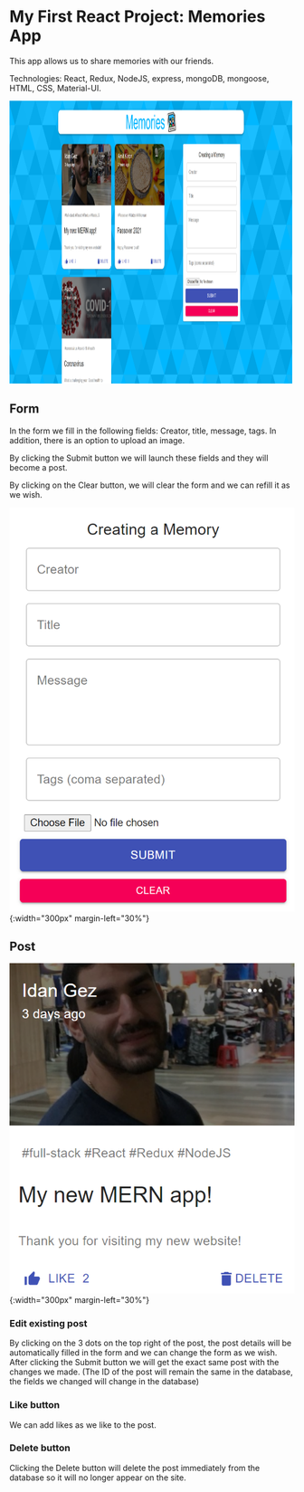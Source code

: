 # My First React Project: Memories App

This app allows us to share memories with our friends.

Technologies: React, Redux, NodeJS, express, mongoDB, mongoose, HTML, CSS, Material-UI.

<img src="client/src/images/FullScreen.png" width="500px" height="500px">

## Form
In the form we fill in the following fields:
Creator, title, message, tags. In addition, there is an option to upload an image.

By clicking the Submit button we will launch these fields and they will become a post.

By clicking on the Clear button, we will clear the form and we can refill it as we wish.

![Image](client/src/images/Form.png){:width="300px" margin-left="30%"}

## Post

![Image](client/src/images/Post.png){:width="300px" margin-left="30%"}

### Edit existing post
By clicking on the 3 dots on the top right of the post, the post details will be automatically filled in the form and we can change the form as we wish.
After clicking the Submit button we will get the exact same post with the changes we made.
(The ID of the post will remain the same in the database, the fields we changed will change in the database)

### Like button
We can add likes as we like to the post.

### Delete button
Clicking the Delete button will delete the post immediately from the database so it will no longer appear on the site.